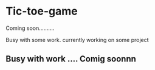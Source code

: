 # Tic-toe-game

Coming soon..........

Busy with some work. currently working on some project 
##  Busy with work .... Comig soonnn
